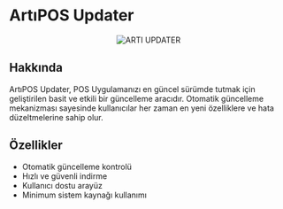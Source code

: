 # ArtıPOS Updater

<p align="center">
  <img src="https://media0.giphy.com/media/v1.Y2lkPTc5MGI3NjExN2Z5MDR0N3B2MWFkdXdweDhnd2w3aGVwcnljM2VkdnRzajc3bGZxciZlcD12MV9pbnRlcm5hbF9naWZfYnlfaWQmY3Q9Zw/yoJC2lKmI4ljtpdiJa/giphy.gif" alt="ARTI UPDATER">
</p>

## Hakkında
ArtıPOS Updater, POS Uygulamanızı en güncel sürümde tutmak için geliştirilen basit ve etkili bir güncelleme aracıdır. Otomatik güncelleme mekanizması sayesinde kullanıcılar her zaman en yeni özelliklere ve hata düzeltmelerine sahip olur.

## Özellikler
- Otomatik güncelleme kontrolü
- Hızlı ve güvenli indirme
- Kullanıcı dostu arayüz
- Minimum sistem kaynağı kullanımı
